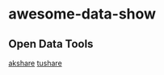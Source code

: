 # awesome-data-show

## Open Data Tools
[akshare](https://github.com/jindaxiang/akshare)
[tushare](https://github.com/waditu/tushare)
